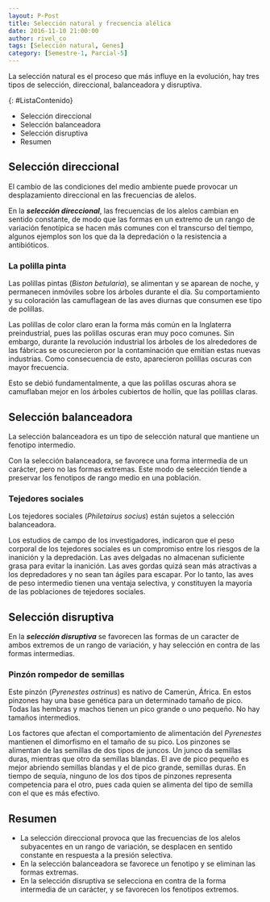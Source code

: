 ```yaml
---
layout: P-Post
title: Selección natural y frecuencia alélica
date: 2016-11-10 21:00:00
author: rivel_co
tags: [Selección natural, Genes]
category: [Semestre-1, Parcial-5]
---
```


La selección natural es el proceso que más influye en la evolución, hay tres tipos de selección, direccional, balanceadora y disruptiva.

{: #ListaContenido}
- Selección direccional
- Selección balanceadora
- Selección disruptiva
- Resumen

## Selección direccional

El cambio de las condiciones del medio ambiente puede provocar un desplazamiento direccional en las frecuencias de alelos.

En la ***selección direccional***, las frecuencias de los alelos cambian en sentido constante, de modo que las formas en un extremo de un rango de variación fenotípica se hacen más comunes con el transcurso del tiempo, algunos ejemplos son los que da la depredación o la resistencia a antibióticos.

### La polilla pinta

Las polillas pintas (*Biston betularia*), se alimentan y se aparean de noche, y permanecen inmóviles sobre los árboles durante el día. Su comportamiento y su coloración las camuflagean de las aves diurnas que consumen ese tipo de polillas. 

Las polillas de color claro eran la forma más común en la Inglaterra preindustrial, pues las polillas oscuras eran muy poco comunes. Sin embargo, durante la revolución industrial los árboles de los alrededores de las fábricas se oscurecieron por la contaminación que emitían estas nuevas industrias. Como consecuencia de esto, aparecieron polillas oscuras con mayor frecuencia.

Esto se debió fundamentalmente, a que las polillas oscuras ahora se camuflaban mejor en los árboles cubiertos de hollín, que las polillas claras.

## Selección balanceadora

La selección balanceadora es un tipo de selección natural que mantiene un fenotipo intermedio.

Con la selección balanceadora, se favorece una forma intermedia de un carácter, pero no las formas extremas. Este modo de selección tiende a preservar los fenotipos de rango medio en una población.

### Tejedores sociales

Los tejedores sociales (*Philetairus socius*) están sujetos a selección balanceadora.

Los estudios de campo de los investigadores, indicaron que el peso corporal de los tejedores sociales es un compromiso entre los riesgos de la inanición y la depredación. Las aves delgadas no almacenan suficiente grasa para evitar la inanición. Las aves gordas quizá sean más atractivas a los depredadores y no sean tan ágiles para escapar. Por lo tanto, las aves de peso intermedio tienen una ventaja selectiva, y constituyen la mayoría de las poblaciones de tejedores sociales.

## Selección disruptiva

En la ***selección disruptiva*** se favorecen las formas de un caracter de ambos extremos de un rango de variación, y hay selección en contra de las formas intermedias.

### Pinzón rompedor de semillas

Este pinzón (*Pyrenestes ostrinus*) es nativo de Camerún, África. En estos pinzones hay una base genética para un determinado tamaño de pico. Todas las hembras y machos tienen un pico grande o uno pequeño. No hay tamaños intermedios.

Los factores que afectan el comportamiento de alimentación del *Pyrenestes* mantienen el dimorfismo en el tamaño de su pico. Los pinzones se alimentan de las semillas de dos tipos de juncos. Un junco da semillas duras, mientras que otro da semillas blandas. El ave de pico pequeño es mejor abriendo semillas blandas y el de pico grande, semillas duras. En tiempo de sequía, ninguno de los dos tipos de pinzones representa competencia para el otro, pues cada quien se alimenta del tipo de semilla con el que es más efectivo.

## Resumen

- La selección direccional provoca que las frecuencias de los alelos subyacentes en un rango de variación, se desplacen en sentido constante en respuesta a la presión selectiva.
- En la selección balanceadora se favorece un fenotipo y se eliminan las formas extremas.
- En la selección disruptiva se selecciona en contra de la forma intermedia de un carácter, y se favorecen los fenotipos extremos.